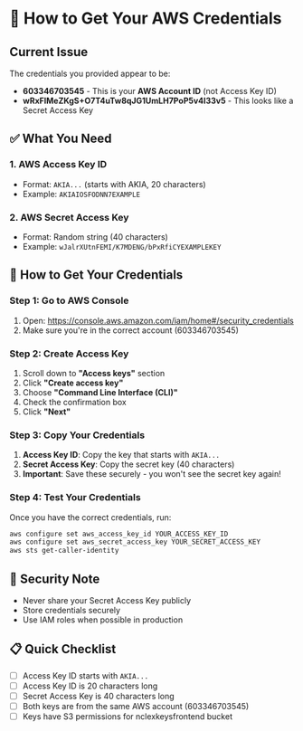 # 🔑 How to Get Your AWS Credentials

## Current Issue
The credentials you provided appear to be:
- **603346703545** - This is your **AWS Account ID** (not Access Key ID)
- **wRxFlMeZKgS+O7T4uTw8qJG1UmLH7PoP5v4I33v5** - This looks like a Secret Access Key

## ✅ What You Need

### 1. AWS Access Key ID
- Format: `AKIA...` (starts with AKIA, 20 characters)
- Example: `AKIAIOSFODNN7EXAMPLE`

### 2. AWS Secret Access Key
- Format: Random string (40 characters)
- Example: `wJalrXUtnFEMI/K7MDENG/bPxRfiCYEXAMPLEKEY`

## 🔧 How to Get Your Credentials

### Step 1: Go to AWS Console
1. Open: https://console.aws.amazon.com/iam/home#/security_credentials
2. Make sure you're in the correct account (603346703545)

### Step 2: Create Access Key
1. Scroll down to **"Access keys"** section
2. Click **"Create access key"**
3. Choose **"Command Line Interface (CLI)"**
4. Check the confirmation box
5. Click **"Next"**

### Step 3: Copy Your Credentials
1. **Access Key ID**: Copy the key that starts with `AKIA...`
2. **Secret Access Key**: Copy the secret key (40 characters)
3. **Important**: Save these securely - you won't see the secret key again!

### Step 4: Test Your Credentials
Once you have the correct credentials, run:
```bash
aws configure set aws_access_key_id YOUR_ACCESS_KEY_ID
aws configure set aws_secret_access_key YOUR_SECRET_ACCESS_KEY
aws sts get-caller-identity
```

## 🚨 Security Note
- Never share your Secret Access Key publicly
- Store credentials securely
- Use IAM roles when possible in production

## 📋 Quick Checklist
- [ ] Access Key ID starts with `AKIA...`
- [ ] Access Key ID is 20 characters long
- [ ] Secret Access Key is 40 characters long
- [ ] Both keys are from the same AWS account (603346703545)
- [ ] Keys have S3 permissions for nclexkeysfrontend bucket
